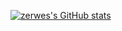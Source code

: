 [![zerwes's GitHub stats](https://github-readme-stats.vercel.app/api?username=zerwes)](https://github.com/anuraghazra/github-readme-stats)
